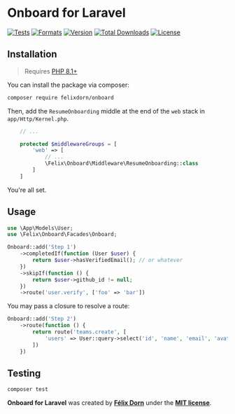 # Onboard for Laravel

[![Tests](https://github.com/felixdorn/onboard/actions/workflows/tests.yml/badge.svg?branch=main)](https://github.com/felixdorn/onboard/actions/workflows/tests.yml)
[![Formats](https://github.com/felixdorn/onboard/actions/workflows/formats.yml/badge.svg?branch=main)](https://github.com/felixdorn/onboard/actions/workflows/formats.yml)
[![Version](https://poser.pugx.org/felixdorn/onboard/version)](//packagist.org/packages/felixdorn/onboard)
[![Total Downloads](https://poser.pugx.org/felixdorn/onboard/downloads)](//packagist.org/packages/felixdorn/onboard)
[![License](https://poser.pugx.org/felixdorn/onboard/license)](//packagist.org/packages/felixdorn/onboard)

## Installation

> Requires [PHP 8.1+](https://php.net/releases)

You can install the package via composer:

```bash
composer require felixdorn/onboard
```

Then, add the `ResumeOnboarding` middle at the end of the `web` stack in `app/Http/Kernel.php`.

```php
    // ...

    protected $middlewareGroups = [
        'web' => [
            // ...
            \Felix\Onboard\Middleware\ResumeOnboarding::class
        ]   
    ]
```

You're all set.

## Usage

```php
use \App\Models\User;
use \Felix\Onboard\Facades\Onboard;

Onboard::add('Step 1')
    ->completedIf(function (User $user) {
        return $user->hasVerifiedEmail(); // or whatever    
    })
    ->skipIf(function () {
        return $user->github_id != null;
    })
    ->route('user.verify', ['foo' => 'bar'])
```

You may pass a closure to resolve a route:
```php
Onboard::add('Step 2')
    ->route(function () {
        return route('teams.create', [
            'users' => User::query->select('id', 'name', 'email', 'avatar')->get()
        ])  
    })
```

## Testing

```bash
composer test
```

**Onboard for Laravel** was created by **[Félix Dorn](https://twitter.com/afelixdorn)** under
the **[MIT license](https://opensource.org/licenses/MIT)**.
